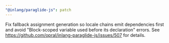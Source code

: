 ```yaml
---
"@inlang/paraglide-js": patch
---
```


Fix fallback assignment generation so locale chains emit dependencies first and avoid "Block-scoped variable used before its declaration" errors. See https://github.com/opral/inlang-paraglide-js/issues/507 for details.
